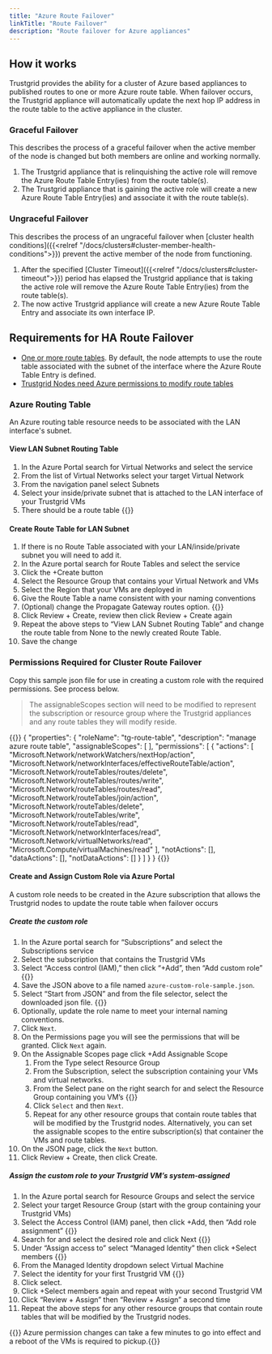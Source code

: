 ```yaml
---
title: "Azure Route Failover"
linkTitle: "Route Failover"
description: "Route failover for Azure appliances"
---
```

## How it works
Trustgrid provides the ability for a cluster of Azure based appliances to published routes to one or more Azure route table. When failover occurs, the Trustgrid appliance will automatically update the next hop IP address in the route table to the active appliance in the cluster.

### Graceful Failover
This describes the process of a graceful failover when the active member of the node is changed but both members are online and working normally.
1. The Trustgrid appliance that is relinquishing the active role will remove the Azure Route Table Entry(ies) from the route table(s).
1. The Trustgrid appliance that is gaining the active role will create a new Azure Route Table Entry(ies) and associate it with the route table(s).

### Ungraceful Failover
This describes the process of an ungraceful failover when [cluster health conditions]({{<relref "/docs/clusters#cluster-member-health-conditions">}}) prevent the active member of the node from functioning.
1. After the specified [Cluster Timeout]({{<relref "/docs/clusters#cluster-timeout">}}) period has elapsed the Trustgrid appliance that is taking the active role will remove the Azure Route Table Entry(ies) from the route table(s).
1. The now active Trustgrid appliance will create a new Azure Route Table Entry and associate its own interface IP.

## Requirements for HA Route Failover
- [One or more route tables](#azure-routing-table).  By default, the node attempts to use the route table associated with the subnet of the interface where the Azure Route Table Entry is defined.
- [Trustgrid Nodes need Azure permissions to modify route tables](#permissions-required-for-cluster-route-failover)

### Azure Routing Table

An Azure routing table resource needs to be associated with the LAN interface's subnet.

#### View LAN Subnet Routing Table

1. In the Azure Portal search for Virtual Networks and select the service
1. From the list of Virtual Networks select your target Virtual Network
1. From the navigation panel select Subnets
1. Select your inside/private subnet that is attached to the LAN interface of your Trustgrid VMs
1. There should be a route table
{{<tgimg src="azure-route-table.png" alt="Example subnet showing assigned Route Table" width="60%">}}

#### Create Route Table for LAN Subnet

1. If there is no Route Table associated with your LAN/inside/private subnet you will need to add it.
1. In the Azure portal search for Route Tables and select the service
1. Click the +Create button
1. Select the Resource Group that contains your Virtual Network and VMs
1. Select the Region that your VMs are deployed in
1. Give the Route Table a name consistent with your naming conventions
1. (Optional) change the Propagate Gateway routes option. {{<tgimg src="propagate-routes.png" alt="Propagate Routes Option" width="70%">}}
1. Click Review + Create, review then click Review + Create again
1. Repeat the above steps to “View LAN Subnet Routing Table” and change the route table from None to the newly created Route Table.
1. Save the change

### Permissions Required for Cluster Route Failover

Copy this sample json file for use in creating a custom role with the required permissions. See process below.

> The assignableScopes section will need to be modified to represent the subscription or resource group where the Trustgrid appliances and any route tables they will modify reside.

{{<highlight json>}}
{
    "properties": {
        "roleName": "tg-route-table",
        "description": "manage azure route table",
        "assignableScopes": [
        ],
        "permissions": [
            {
                "actions": [
                    "Microsoft.Network/networkWatchers/nextHop/action",
                    "Microsoft.Network/networkInterfaces/effectiveRouteTable/action",
                    "Microsoft.Network/routeTables/routes/delete",
                    "Microsoft.Network/routeTables/routes/write",
                    "Microsoft.Network/routeTables/routes/read",
                    "Microsoft.Network/routeTables/join/action",
                    "Microsoft.Network/routeTables/delete",
                    "Microsoft.Network/routeTables/write",
                    "Microsoft.Network/routeTables/read",
                    "Microsoft.Network/networkInterfaces/read",
                    "Microsoft.Network/virtualNetworks/read",
                    "Microsoft.Compute/virtualMachines/read"
                ],
                "notActions": [],
                "dataActions": [],
                "notDataActions": []
            }
        ]
    }
}
{{</highlight>}}

#### Create and Assign Custom Role via Azure Portal

A custom role needs to be created in the Azure subscription that allows the Trustgrid nodes to update the route table when failover occurs

##### Create the custom role
1. In the Azure portal search for “Subscriptions” and select the Subscriptions service
1. Select the subscription that contains the Trustgrid VMs 
1. Select “Access control (IAM),” then click “+Add”, then “Add custom role” {{<tgimg src="../add-custom-role.png" alt="Add Custom Role" width="80%">}}
1. Save the JSON above to a file named `azure-custom-role-sample.json`.
1. Select “Start from JSON” and from the file selector, select the downloaded json file. {{<tgimg src="../create-custom-role.png" alt="Create Custom Role" width="80%">}}
1. Optionally, update the role name to meet your internal naming conventions.
1. Click `Next`. 
1. On the Permissions page you will see the permissions that will be granted. Click `Next` again.
1. On the Assignable Scopes page click +Add Assignable Scope
    1. From the Type select Resource Group
    1. From the Subscription, select the subscription containing your VMs and virtual networks.
    1. From the Select pane on the right search for and select the Resource Group containing you VM’s {{<tgimg src="../select-group.png" alt="Select Resource Group" width="90%">}}
    1. Click `Select` and then `Next`.
    1. Repeat for any other resource groups that contain route tables that will be modified by the Trustgrid nodes.  Alternatively, you can set the assignable scopes to the entire subscription(s) that container the VMs and route tables. 
1. On the JSON page, click the `Next` button.
1. Click Review + Create, then click Create.
##### Assign the custom role to your Trustgrid VM’s system-assigned
1. In the Azure portal search for Resource Groups and select the service
1. Select your target Resource Group (start with the group containing your Trustgrid VMs)
1. Select the Access Control (IAM) panel, then click +Add, then “Add role assignment” {{<tgimg src="../add-role.png" alt="Add Role" width="80%">}}
1. Search for and select the desired role and click Next {{<tgimg src="../role-list.png" alt="Role List" width="80%">}}
1. Under “Assign access to” select “Managed Identity” then click +Select members {{<tgimg src="../members.png" alt="Select Members" width="80%">}}
1. From the Managed Identity dropdown select Virtual Machine
1. Select the identity for your first Trustgrid VM {{<tgimg src="../select-vms.png" alt="Select VMs" width="80%">}}
1. Click select. 
1. Click +Select members again and repeat with your second Trustgrid VM
1. Click “Review + Assign” then “Review + Assign” a second time
1. Repeat the above steps for any other resource groups that contain route tables that will be modified by the Trustgrid nodes.

{{<alert color="info">}} Azure permission changes can take a few minutes to go into effect and a reboot of the VMs is required to pickup.{{</alert>}}

